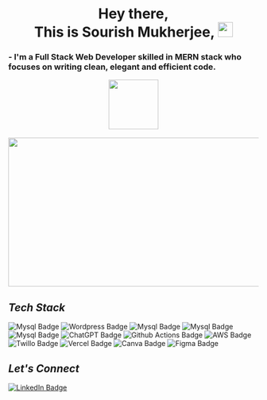 
<h1 align="center">
  Hey there, <br>
  This is Sourish Mukherjee,
  <img src="https://media.giphy.com/media/hvRJCLFzcasrR4ia7z/giphy.gif" width="30px"/>
</h1>

<h3>
  - I'm a Full Stack Web Developer skilled in MERN stack who focuses on writing clean, elegant and efficient code.
</h3>

<div id="header" align="center">
  <img src="https://media.giphy.com/media/M9gbBd9nbDrOTu1Mqx/giphy.gif" width="100"/>
</div>

<div id="badges" align="center">
 <img src="https://komarev.com/ghpvc/?username=DierSolGuy&style=flat-square&color=blue" alt=""/>
</div>
<br>

<div align="center">
  <img src="https://media.giphy.com/media/dWesBcTLavkZuG35MI/giphy.gif" width="600" height="300"/>
</div>

<h2><i>Tech Stack</i></h2>

<div id="badges">
    <img src="https://img.shields.io/badge/Node.js-339933?style=for-the-badge&logo=nodedotjs&logoColor=white" alt="Mysql Badge"/>
    <img src="https://img.shields.io/badge/Wordpress-21759B?style=for-the-badge&logo=wordpress&logoColor=white" alt="Wordpress Badge"/>
    <img src="https://img.shields.io/badge/MySQL-005C84?style=for-the-badge&logo=mysql&logoColor=white" alt="Mysql Badge"/>
    <img src="https://img.shields.io/badge/MongoDB-4EA94B?style=for-the-badge&logo=mongodb&logoColor=white" alt="Mysql Badge"/>
    <img src="https://img.shields.io/badge/Figma-F24E1E?style=for-the-badge&logo=figma&logoColor=white" alt="Mysql Badge"/>
    <img src="https://img.shields.io/badge/ChatGPT-74aa9c?style=for-the-badge&logo=openai&logoColor=white" alt="ChatGPT Badge"/>
    <img src="https://img.shields.io/badge/GitHub_Actions-2088FF?style=for-the-badge&logo=github-actions&logoColor=white" alt="Github Actions Badge"/>
    <img src="https://img.shields.io/badge/Amazon_AWS-FF9900?style=for-the-badge&logo=amazonaws&logoColor=white" alt="AWS Badge"/>
    <img src="https://img.shields.io/badge/Twilio-F22F46?style=for-the-badge&logo=Twilio&logoColor=white" alt="Twillo Badge"/>
    <img src="https://img.shields.io/badge/Vercel-000000?style=for-the-badge&logo=vercel&logoColor=white" alt="Vercel Badge"/>
    <img src="https://img.shields.io/badge/Canva-%2300C4CC.svg?&style=for-the-badge&logo=Canva&logoColor=white" alt="Canva Badge"/>
    <img src="https://img.shields.io/badge/Figma-F24E1E?style=for-the-badge&logo=figma&logoColor=white" alt="Figma Badge"/>
</div>

<h2><i>Let's Connect</i></h2>

<div id="badges">
  <a href="https://www.linkedin.com/in/sourish-mukherjee-156ab9184/">
    <img src="https://img.shields.io/badge/LinkedIn-blue?style=for-the-badge&logo=linkedin&logoColor=white" alt="LinkedIn Badge"/>
  </a>
</div>







<!--
**DierSolGuy/DierSolGuy** is a ✨ _special_ ✨ repository because its `README.md` (this file) appears on your GitHub profile.

Here are some ideas to get you started:

- 🔭 I’m currently working on ...
- 🌱 I’m currently learning ...
- 👯 I’m looking to collaborate on ...
- 🤔 I’m looking for help with ...
- 💬 Ask me about ...
- 📫 How to reach me: ...
- 😄 Pronouns: ...
- ⚡ Fun fact: ...
-->
